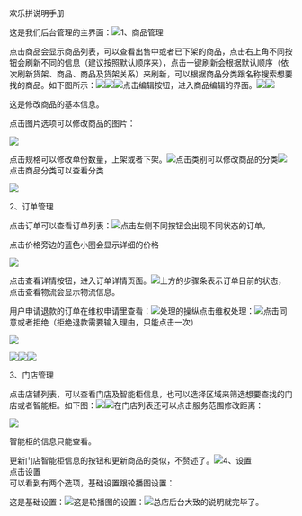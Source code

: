 欢乐拼说明手册

这是我们后台管理的主界面：![](https://dn-coding-net-production-pp.qbox.me/47ba818d-95af-4e0d-a84b-1e17966bc372.png)1、商品管理

点击商品会显示商品列表，可以查看出售中或者已下架的商品，点击右上角不同按钮会刷新不同的信息（建议按照默认顺序来），点击一键刷新会根据默认顺序（依次刷新货架、商品、商品及货架关系）来刷新，可以根据商品分类跟名称搜索想要找的商品。如下图所示：![](https://dn-coding-net-production-pp.qbox.me/37197686-8bbb-45c2-a4f1-7dae7d078081.png)![](https://dn-coding-net-production-pp.qbox.me/7deb8a60-d4a7-47ba-aab1-3a49335253aa.png)![](https://dn-coding-net-production-pp.qbox.me/ce40ae59-844a-440b-9a5d-e3b72b6df572.png)点击编辑按钮，进入商品编辑的界面。![](https://dn-coding-net-production-pp.qbox.me/4ce1f2c5-8b4a-4c56-99b0-7a18155b37ec.png)![](https://dn-coding-net-production-pp.qbox.me/f9ee7e7e-a4ff-4ff0-82fc-e508edaf89f2.png)

这是修改商品的基本信息。

点击图片选项可以修改商品的图片：

![](https://dn-coding-net-production-pp.qbox.me/a4931a4f-9e80-4fac-893d-954459156488.png)

点击规格可以修改单份数量，上架或者下架。![](https://dn-coding-net-production-pp.qbox.me/c3a38678-266c-40bc-bd2b-d8e393d89b7c.png)点击类别可以修改商品的分类![](https://dn-coding-net-production-pp.qbox.me/7607a081-8062-4972-943f-ac4d6839f403.png)点击商品分类可以查看分类

![](https://dn-coding-net-production-pp.qbox.me/41c63cf3-02e3-4c92-976c-dbe6153f6a92.png)

2、订单管理

点击订单可以查看订单列表：![](https://dn-coding-net-production-pp.qbox.me/c42f26e2-78e4-4381-bcbf-73d6b1549842.png)点击左侧不同按钮会出现不同状态的订单。

点击价格旁边的蓝色小圈会显示详细的价格

![](https://dn-coding-net-production-pp.qbox.me/0ee99d0e-8fef-49d4-8ed7-67a56a3b04f8.png)

点击查看详情按钮，进入订单详情页面。![](https://dn-coding-net-production-pp.qbox.me/27ed0062-0f70-4769-bce5-dd5bbaaecc65.png)上方的步骤条表示订单目前的状态，点击查看物流会显示物流信息。

用户申请退款的订单在维权申请里查看：![](https://dn-coding-net-production-pp.qbox.me/5175da69-fe3e-4732-a2e0-677ad27dd7e5.png)处理的操纵点击维权处理：![](https://dn-coding-net-production-pp.qbox.me/32a538c5-1a52-480c-93a5-bacb9ecec830.png)点击同意或者拒绝（拒绝退款需要输入理由，只能点击一次）

![](https://dn-coding-net-production-pp.qbox.me/18f20b01-161e-41f2-99c2-09ee5199a4ce.png)

![](https://dn-coding-net-production-pp.qbox.me/d59f5c77-5545-4add-8605-125bb42f2c68.png)![](https://dn-coding-net-production-pp.qbox.me/328b2b11-9d11-4371-a908-a512bd9035b5.png)![](https://dn-coding-net-production-pp.qbox.me/899ba8dc-251d-45cc-94be-504d0e2cef80.png)

3、门店管理

点击店铺列表，可以查看门店及智能柜信息，也可以选择区域来筛选想要查找的门店或者智能柜。如下图：![](https://dn-coding-net-production-pp.qbox.me/741b6bf8-8c00-41a3-a865-b495468ebf09.png)![](https://dn-coding-net-production-pp.qbox.me/a4b88ad4-9f94-44b2-857d-4d6ef89a0ba3.png)在门店列表还可以点击服务范围修改距离：

![](https://dn-coding-net-production-pp.qbox.me/308bae4d-9a90-478f-a9b8-7fdd796b8ee8.png)

智能柜的信息只能查看。

更新门店智能柜信息的按钮和更新商品的类似，不赘述了。![](https://dn-coding-net-production-pp.qbox.me/52723ed5-092b-49cb-8a75-ed395eb4e724.png)4、设置  
点击设置  
可以看到有两个选项，基础设置跟轮播图设置：

这是基础设置：![](https://dn-coding-net-production-pp.qbox.me/f56c906f-1a7c-426b-a289-a149b96eb1c2.png)这是轮播图的设置：![](https://dn-coding-net-production-pp.qbox.me/271872f8-bf71-435f-a3e5-11cea3ad6089.png)总店后台大致的说明就完毕了。

